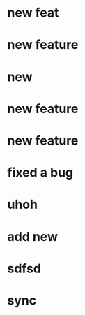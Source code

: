 # new feat

# new feature

# new

# new feature

# new feature

# fixed a bug

# uhoh

# add new

# sdfsd

# sync
